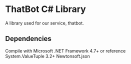 # ThatBot C# Library

A library used for our service, thatbot. 

## Dependencies

Compile with Microsoft .NET Framework 4.7+ or reference System.ValueTuple 3.2+
Newtonsoft.json

